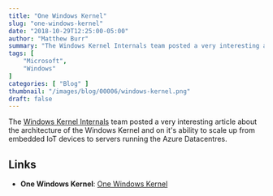 ```yaml
---
title: "One Windows Kernel"
slug: "one-windows-kernel"
date: "2018-10-29T12:25:00-05:00"
author: "Matthew Burr"
summary: "The Windows Kernel Internals team posted a very interesting article about the architecture of the Windows Kernel and on it's ability to scale up from embedded IoT devices to servers running the Azure Datacentres."
tags: [
    "Microsoft",
    "Windows"
]
categories: [ "Blog" ]
thumbnail: "/images/blog/00006/windows-kernel.png"
draft: false
---
```


The [Windows Kernel Internals](https://techcommunity.microsoft.com/t5/Windows-Kernel-Internals/bg-p/WindowsKernelInternals) team posted a very interesting article about the architecture of the Windows Kernel and on it's ability to scale up from embedded IoT devices to servers running the Azure Datacentres.

## Links

* **One Windows Kernel**: [One Windows Kernel](https://techcommunity.microsoft.com/t5/Windows-Kernel-Internals/One-Windows-Kernel/ba-p/267142)
